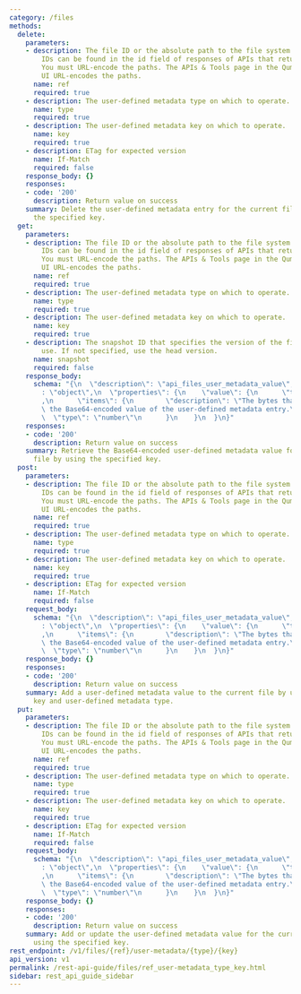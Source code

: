```yaml
---
category: /files
methods:
  delete:
    parameters:
    - description: The file ID or the absolute path to the file system object. File
        IDs can be found in the id field of responses of APIs that return file attributes.
        You must URL-encode the paths. The APIs & Tools page in the Qumulo Core Web
        UI URL-encodes the paths.
      name: ref
      required: true
    - description: The user-defined metadata type on which to operate.
      name: type
      required: true
    - description: The user-defined metadata key on which to operate.
      name: key
      required: true
    - description: ETag for expected version
      name: If-Match
      required: false
    response_body: {}
    responses:
    - code: '200'
      description: Return value on success
    summary: Delete the user-defined metadata entry for the current file by using
      the specified key.
  get:
    parameters:
    - description: The file ID or the absolute path to the file system object. File
        IDs can be found in the id field of responses of APIs that return file attributes.
        You must URL-encode the paths. The APIs & Tools page in the Qumulo Core Web
        UI URL-encodes the paths.
      name: ref
      required: true
    - description: The user-defined metadata type on which to operate.
      name: type
      required: true
    - description: The user-defined metadata key on which to operate.
      name: key
      required: true
    - description: The snapshot ID that specifies the version of the filesystem to
        use. If not specified, use the head version.
      name: snapshot
      required: false
    response_body:
      schema: "{\n  \"description\": \"api_files_user_metadata_value\",\n  \"type\"\
        : \"object\",\n  \"properties\": {\n    \"value\": {\n      \"type\": \"array\"\
        ,\n      \"items\": {\n        \"description\": \"The bytes that represent\
        \ the Base64-encoded value of the user-defined metadata entry.\",\n      \
        \  \"type\": \"number\"\n      }\n    }\n  }\n}"
    responses:
    - code: '200'
      description: Return value on success
    summary: Retrieve the Base64-encoded user-defined metadata value for the current
      file by using the specified key.
  post:
    parameters:
    - description: The file ID or the absolute path to the file system object. File
        IDs can be found in the id field of responses of APIs that return file attributes.
        You must URL-encode the paths. The APIs & Tools page in the Qumulo Core Web
        UI URL-encodes the paths.
      name: ref
      required: true
    - description: The user-defined metadata type on which to operate.
      name: type
      required: true
    - description: The user-defined metadata key on which to operate.
      name: key
      required: true
    - description: ETag for expected version
      name: If-Match
      required: false
    request_body:
      schema: "{\n  \"description\": \"api_files_user_metadata_value\",\n  \"type\"\
        : \"object\",\n  \"properties\": {\n    \"value\": {\n      \"type\": \"array\"\
        ,\n      \"items\": {\n        \"description\": \"The bytes that represent\
        \ the Base64-encoded value of the user-defined metadata entry.\",\n      \
        \  \"type\": \"number\"\n      }\n    }\n  }\n}"
    response_body: {}
    responses:
    - code: '200'
      description: Return value on success
    summary: Add a user-defined metadata value to the current file by using the specified
      key and user-defined metadata type.
  put:
    parameters:
    - description: The file ID or the absolute path to the file system object. File
        IDs can be found in the id field of responses of APIs that return file attributes.
        You must URL-encode the paths. The APIs & Tools page in the Qumulo Core Web
        UI URL-encodes the paths.
      name: ref
      required: true
    - description: The user-defined metadata type on which to operate.
      name: type
      required: true
    - description: The user-defined metadata key on which to operate.
      name: key
      required: true
    - description: ETag for expected version
      name: If-Match
      required: false
    request_body:
      schema: "{\n  \"description\": \"api_files_user_metadata_value\",\n  \"type\"\
        : \"object\",\n  \"properties\": {\n    \"value\": {\n      \"type\": \"array\"\
        ,\n      \"items\": {\n        \"description\": \"The bytes that represent\
        \ the Base64-encoded value of the user-defined metadata entry.\",\n      \
        \  \"type\": \"number\"\n      }\n    }\n  }\n}"
    response_body: {}
    responses:
    - code: '200'
      description: Return value on success
    summary: Add or update the user-defined metadata value for the current file by
      using the specified key.
rest_endpoint: /v1/files/{ref}/user-metadata/{type}/{key}
api_version: v1
permalink: /rest-api-guide/files/ref_user-metadata_type_key.html
sidebar: rest_api_guide_sidebar
---
```

